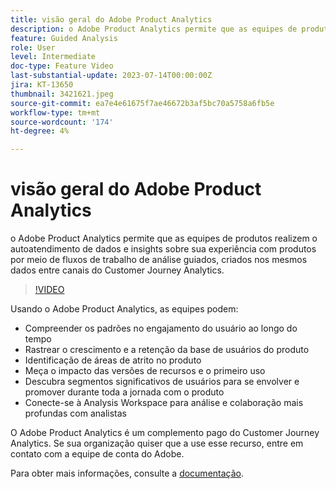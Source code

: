 ```yaml
---
title: visão geral do Adobe Product Analytics
description: o Adobe Product Analytics permite que as equipes de produtos realizem o autoatendimento de dados e insights sobre sua experiência com produtos por meio de fluxos de trabalho de análise guiados, criados nos mesmos dados entre canais do Customer Journey Analytics.
feature: Guided Analysis
role: User
level: Intermediate
doc-type: Feature Video
last-substantial-update: 2023-07-14T00:00:00Z
jira: KT-13650
thumbnail: 3421621.jpeg
source-git-commit: ea7e4e61675f7ae46672b3af5bc70a5758a6fb5e
workflow-type: tm+mt
source-wordcount: '174'
ht-degree: 4%

---
```



# visão geral do Adobe Product Analytics

o Adobe Product Analytics permite que as equipes de produtos realizem o autoatendimento de dados e insights sobre sua experiência com produtos por meio de fluxos de trabalho de análise guiados, criados nos mesmos dados entre canais do Customer Journey Analytics.

>[!VIDEO](https://video.tv.adobe.com/v/3421621/?learn=on)

Usando o Adobe Product Analytics, as equipes podem:

* Compreender os padrões no engajamento do usuário ao longo do tempo
* Rastrear o crescimento e a retenção da base de usuários do produto
* Identificação de áreas de atrito no produto
* Meça o impacto das versões de recursos&#x200B; e o primeiro uso
* Descubra segmentos significativos de usuários para se envolver e promover durante toda a jornada com o produto
* Conecte-se à Analysis Workspace para análise e colaboração mais profundas com analistas

O Adobe Product Analytics é um complemento pago do Customer Journey Analytics. Se sua organização quiser que a use esse recurso, entre em contato com a equipe de conta do Adobe.

Para obter mais informações, consulte a [documentação](https://experienceleague.adobe.com/docs/analytics-platform/using/guided-analysis/overview.html).
